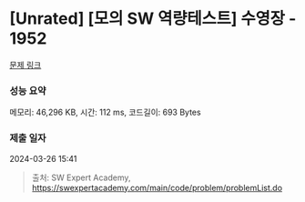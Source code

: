 # [Unrated] [모의 SW 역량테스트] 수영장 - 1952 

[문제 링크](https://swexpertacademy.com/main/code/problem/problemDetail.do?contestProbId=AV5PpFQaAQMDFAUq) 

### 성능 요약

메모리: 46,296 KB, 시간: 112 ms, 코드길이: 693 Bytes

### 제출 일자

2024-03-26 15:41



> 출처: SW Expert Academy, https://swexpertacademy.com/main/code/problem/problemList.do